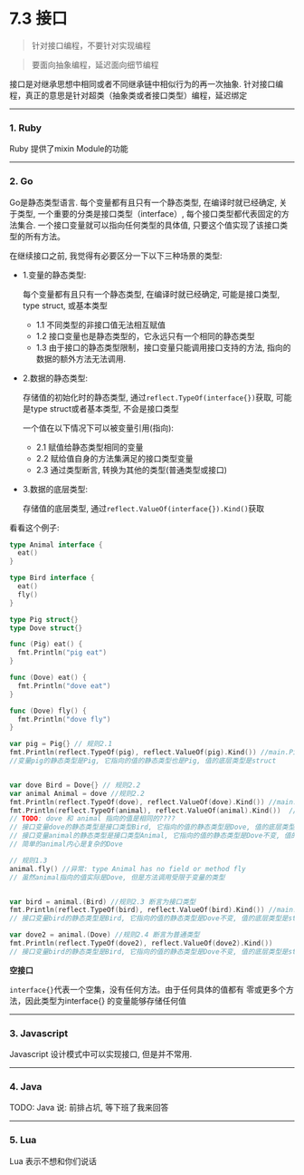 # 7.3 接口

> 针对接口编程，不要针对实现编程

> 要面向抽象编程，延迟面向细节编程

接口是对继承思想中相同或者不同继承链中相似行为的再一次抽象. 针对接口编程，真正的意思是针对超类（抽象类或者接口类型）编程，延迟绑定

---

### 1. Ruby

Ruby 提供了mixin Module的功能

---

### 2. Go

Go是静态类型语言. 每个变量都有且只有一个静态类型, 在编译时就已经确定, 关于类型, 一个重要的分类是接口类型（interface）, 每个接口类型都代表固定的方法集合. 一个接口变量就可以指向任何类型的具体值, 只要这个值实现了该接口类型的所有方法。

在继续接口之前, 我觉得有必要区分一下以下三种场景的类型:

* 1.变量的静态类型:

  每个变量都有且只有一个静态类型, 在编译时就已经确定, 可能是接口类型, type struct, 或基本类型

  * 1.1 不同类型的非接口值无法相互赋值
  * 1.2 接口变量也是静态类型的，它永远只有一个相同的静态类型
  * 1.3 由于接口的静态类型限制，接口变量只能调用接口支持的方法, 指向的数据的额外方法无法调用.

* 2.数据的静态类型:

  存储值的初始化时的静态类型, 通过`reflect.TypeOf(interface{})`获取, 可能是type struct或者基本类型, 不会是接口类型

  一个值在以下情况下可以被变量引用(指向):

  * 2.1 赋值给静态类型相同的变量
  * 2.2 赋给值自身的方法集满足的接口类型变量
  * 2.3 通过类型断言, 转换为其他的类型(普通类型或接口)

* 3.数据的底层类型:

  存储值的底层类型, 通过`reflect.ValueOf(interface{}).Kind()`获取


看看这个例子:

```go
type Animal interface {
  eat()
}

type Bird interface {
  eat()
  fly()
}

type Pig struct{}
type Dove struct{}

func (Pig) eat() {
  fmt.Println("pig eat")
}

func (Dove) eat() {
  fmt.Println("dove eat")
}

func (Dove) fly() {
  fmt.Println("dove fly")
}

var pig = Pig{} // 规则2.1
fmt.Println(reflect.TypeOf(pig), reflect.ValueOf(pig).Kind()) //main.Pig struct
//变量pig的静态类型是Pig, 它指向的值的静态类型也是Pig, 值的底层类型是struct


var dove Bird = Dove{} // 规则2.2
var animal Animal = dove //规则2.2
fmt.Println(reflect.TypeOf(dove), reflect.ValueOf(dove).Kind()) //main.Dove struct
fmt.Println(reflect.TypeOf(animal), reflect.ValueOf(animal).Kind())  //main.Dove struct
// TODO: dove 和 animal 指向的值是相同的????
// 接口变量dove的静态类型是接口类型Bird, 它指向的值的静态类型是Dove, 值的底层类型是struct
// 接口变量animal的静态类型是接口类型Animal, 它指向的值的静态类型是Dove不变, 值的底层类型是struct
// 简单的animal内心是复杂的Dove

// 规则1.3
animal.fly() //异常: type Animal has no field or method fly
// 虽然animal指向的值实际是Dove, 但是方法调用受限于变量的类型


var bird = animal.(Bird) //规则2.3 断言为接口类型
fmt.Println(reflect.TypeOf(bird), reflect.ValueOf(bird).Kind()) //main.Dove struct
// 接口变量bird的静态类型是Bird, 它指向的值的静态类型是Dove不变, 值的底层类型是struct

var dove2 = animal.(Dove) //规则2.4 断言为普通类型
fmt.Println(reflect.TypeOf(dove2), reflect.ValueOf(dove2).Kind())
// 接口变量bird的静态类型是Bird, 它指向的值的静态类型是Dove不变, 值的底层类型是struct
```

**空接口**

`interface{}`代表一个空集，没有任何方法。由于任何具体的值都有 零或更多个方法，因此类型为interface{} 的变量能够存储任何值

---

### 3. Javascript

Javascript 设计模式中可以实现接口, 但是并不常用.

---

### 4. Java

TODO: Java 说: 前排占坑, 等下班了我来回答

---

### 5. Lua

Lua 表示不想和你们说话

